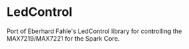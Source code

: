 LedControl
==========

Port of Eberhard Fahle's LedControl library for controlling the MAX7219/MAX7221 for the Spark Core.
